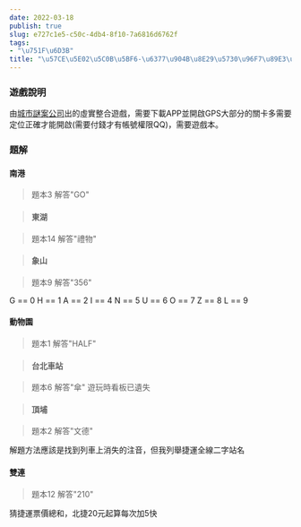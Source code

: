 ```yaml
---
date: 2022-03-18
publish: true
slug: e727c1e5-c50c-4db4-8f10-7a6816d6762f
tags:
- "\u751F\u6D3B"
title: "\u57CE\u5E02\u5C0B\u5BF6-\u6377\u904B\u8E29\u5730\u96F7\u89E3\u7B54.md"
---
```

### 遊戲說明

由[城市謎案公司](https://riddlecity.cc/)出的虛實整合遊戲，需要下載APP並開啟GPS大部分的關卡多需要定位正確才能開啟(需要付錢才有帳號權限QQ)，需要遊戲本。

### 題解

#### 南港

> 題本3
> 解答"GO"

> #### 東湖

> 題本14
> 解答"禮物"

> #### 象山

> 題本9
> 解答"356"



G == 0
H == 1
A == 2
I == 4
N == 5
U == 6
O == 7
Z == 8
L == 9

#### 動物園

> 題本1
> 解答"HALF"

> #### 台北車站

> 題本6
> 解答"傘"
> 遊玩時看板已遺失

> #### 頂埔

> 題本2
> 解答"文德"



解題方法應該是找到列車上消失的注音，但我列舉捷運全線二字站名

#### 雙連

> 題本12
> 解答"210"



猜捷運票價總和，北捷20元起算每次加5快
